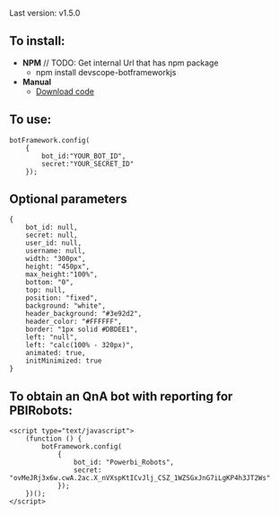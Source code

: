 Last version: v1.5.0

## To install: ##

* **NPM** // TODO: Get internal Url that has npm package
    * npm install devscope-botframeworkjs
* **Manual**
    * [Download code](https://raw.githubusercontent.com/DevScope/devscope-botframeworkjs/master/src/botFramework.js)

## To use: ##

```
botFramework.config(
    {
        bot_id:"YOUR_BOT_ID",
        secret:"YOUR_SECRET_ID"
    });
```
## Optional parameters ##
```
{
    bot_id: null,
    secret: null,
    user_id: null,
    username: null,
    width: "300px",
    height: "450px",
    max_height:"100%",
    bottom: "0",
    top: null,
    position: "fixed",
    background: "white",
    header_background: "#3e92d2",
    header_color: "#FFFFFF",
    border: "1px solid #DBDEE1",
    left: "null",
    left: "calc(100% - 320px)",
    animated: true,
    initMinimized: true
}
```

## To obtain an QnA bot with reporting for PBIRobots: ##

``` 
<script type="text/javascript">
    (function () {
        botFramework.config(
            {
                bot_id: "Powerbi_Robots",
                secret: "ovMeJRj3x6w.cwA.2ac.X_nVXspKtICvJlj_CSZ_1WZSGxJnG7iLgKP4h3JT2Ws"
            });
    })();
</script>
```